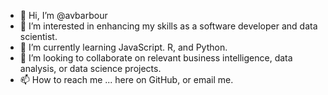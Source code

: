 - 👋 Hi, I’m @avbarbour
- 👀 I’m interested in enhancing my skills as a software developer and data scientist.
- 🌱 I’m currently learning JavaScript. R, and Python.
- 💞️ I’m looking to collaborate on relevant business intelligence, data analysis, or data science projects. 
- 📫 How to reach me ... here on GitHub, or email me. 

<!---
avbarbour/avbarbour is a ✨ special ✨ repository because its `README.md` (this file) appears on your GitHub profile.
You can click the Preview link to take a look at your changes.
--->
